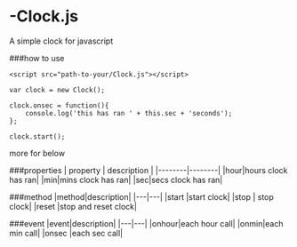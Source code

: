 -Clock.js
========

A simple clock for javascript

###how to use

	<script src="path-to-your/Clock.js"></script>

    var clock = new Clock();
    
    clock.onsec = function(){
        console.log('this has ran ' + this.sec + 'seconds');
    };
    
    clock.start();
	
more for below

###properties
| property | description |
|--------|--------|
|hour|hours clock has ran|
|min|mins clock has ran|
|sec|secs clock has ran|

###method
|method|description|
|---|---|
|start |start clock|
|stop | stop clock|
|reset |stop and reset clock|

###event
|event|description|
|---|---|
|onhour|each hour call|
|onmin|each min call|
|onsec |each sec call|
